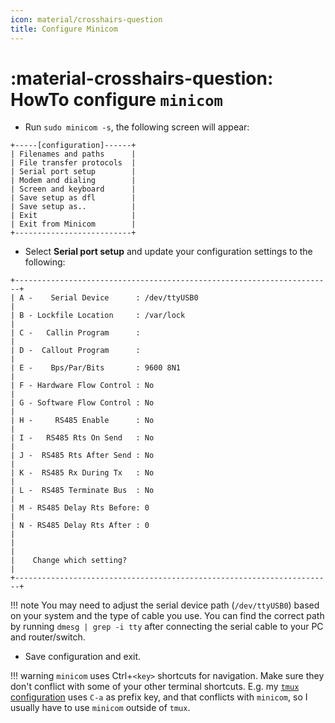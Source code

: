 ```yaml
---
icon: material/crosshairs-question
title: Configure Minicom
---
```


# :material-crosshairs-question: HowTo configure `minicom`

- Run `sudo minicom -s`, the following screen will appear:

```
+-----[configuration]------+
| Filenames and paths      |
| File transfer protocols  |
| Serial port setup        |
| Modem and dialing        |
| Screen and keyboard      |
| Save setup as dfl        |
| Save setup as..          |
| Exit                     |
| Exit from Minicom        |
+--------------------------+
```

- Select **Serial port setup** and update your configuration settings to the following:

```
+-----------------------------------------------------------------------+
| A -    Serial Device      : /dev/ttyUSB0                              |
| B - Lockfile Location     : /var/lock                                 |
| C -   Callin Program      :                                           |
| D -  Callout Program      :                                           |
| E -    Bps/Par/Bits       : 9600 8N1                                  |
| F - Hardware Flow Control : No                                        |
| G - Software Flow Control : No                                        |
| H -     RS485 Enable      : No                                        |
| I -   RS485 Rts On Send   : No                                        |
| J -  RS485 Rts After Send : No                                        |
| K -  RS485 Rx During Tx   : No                                        |
| L -  RS485 Terminate Bus  : No                                        |
| M - RS485 Delay Rts Before: 0                                         |
| N - RS485 Delay Rts After : 0                                         |
|                                                                       |
|    Change which setting?                                              |
+-----------------------------------------------------------------------+
```

!!! note
    You may need to adjust the serial device path (`/dev/ttyUSB0`) based on your system and the type of cable you use. You can find the correct path by running `dmesg | grep -i tty` after connecting the serial cable to your PC and router/switch.

- Save configuration and exit.

!!! warning
    `minicom` uses <key>Ctrl</key>+`<key>` shortcuts for navigation. Make sure they don't conflict with some of your other terminal shortcuts.
    E.g. my [`tmux` configuration](https://github.com/serpro69/notfiles/blob/master/tmux.conf.local) uses `C-a` as prefix key, and that conflicts with `minicom`, so I usually have to use `minicom` outside of `tmux`.

